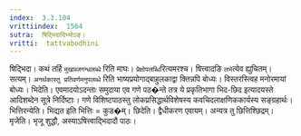 ```yaml
---
index:  3.3.104
vrittiindex:  1564
sutra:  षिद्भिदादिभ्योऽङ्।
vritti:  tattvabodhini 
---
```


षिद्भिदा। कथं तर्हि `मुखाब्जगन्धलब्धे` रिति माघः। `प्रेक्षोपलब्धि`रित्यमरश्च। षित्त्वादङि `लभे`त्येव ह्युचितम्। सत्यम्। `अनर्थकास्तु प्रतिवर्णमनुपलब्धे` रिति भाष्यप्रयोगाद्बाहुलकाद्वा क्तिन्नपि बोध्यः। विस्तरस्त्विह मनोरमायां बोध्यः। भिदेति। एवमादयोऽदन्ताः समुदाया एव गणे पठ�न्ते तत्र ये प्रकृतिभागा भिद-छिद इत्यादयस्ते आदिशब्देन सूत्रे निर्दिष्टाः। गणे विशिष्टपाठस्तु लोकप्रसिद्धार्थविशेषस्य कवचिदलाक्षणिककार्यस्य सङ्ग्रहार्थः। भित्तिरन्येति। भिद्यत इति भित्तिः = कुड�म्। छिदेति। द्वैधीकरण एवायम्। अन्यत्र तु छित्तिश्छिद्रम्। मृजेति। भृजू शुद्धौ, अस्याऽषित्त्वाद्भिदादौ पाठः। 

